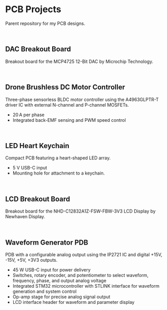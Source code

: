 # PCB Projects
Parent repository for my PCB designs.

<br>

## DAC Breakout Board
Breakout board for the MCP4725 12-Bit DAC by Microchip Technology.

<br>

## Drone Brushless DC Motor Controller
Three-phase sensorless BLDC motor controller using the A4963GLPTR-T driver IC with external N-channel and P-channel MOSFETs. 
- 20 A per phase
- Integrated back-EMF sensing and PWM speed control

<br>

## LED Heart Keychain
Compact PCB featuring a heart-shaped LED array.
- 5 V USB-C input
- Mounting hole for attachment to a keychain.

<br>

## LCD Breakout Board
Breakout board for the NHD-C12832A1Z-FSW-FBW-3V3 LCD Display by Newhaven Display.

<br>

## Waveform Generator PDB
PDB with a configurable analog output using the IP2721 IC and digital +15V, -15V, +5V, +3V3 outputs.
- 45 W USB-C input for power delivery
- Switches, rotary encoder, and potentiometer to select waveform, frequency, phase, and output analog voltage
- Integrated STM32 microcontroller with STLINK interface for waveform generation and system control
- Op-amp stage for precise analog signal output
- LCD interface header for waveform and parameter display
